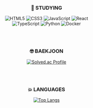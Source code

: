 
<div align="center">

### :pushpin: STUDYING
![HTML5](https://img.shields.io/badge/html5-%23E34F26.svg?style=for-the-badge&logo=html5&logoColor=white)
![CSS3](https://img.shields.io/badge/css3-%231572B6.svg?style=for-the-badge&logo=css3&logoColor=white)
![JavaScript](https://img.shields.io/badge/javascript-%23323330.svg?style=for-the-badge&logo=javascript&logoColor=%23F7DF1E)
![React](https://img.shields.io/badge/react-%2320232a.svg?style=for-the-badge&logo=react&logoColor=%2361DAFB)
<br>
![TypeScript](https://img.shields.io/badge/typescript-%23007ACC.svg?style=for-the-badge&logo=typescript&logoColor=white)
![Python](https://img.shields.io/badge/python-3670A0?style=for-the-badge&logo=python&logoColor=ffdd54)
![Docker](https://img.shields.io/badge/docker-%230db7ed.svg?style=for-the-badge&logo=docker&logoColor=white)

<br>
<br>

### :nerd_face: BAEKJOON
[![Solved.ac Profile](http://mazassumnida.wtf/api/v2/generate_badge?boj=marry202)](https://solved.ac/marry202/)

<br>
<br>

### :boom: LANGUAGES
[![Top Langs](https://github-readme-stats.vercel.app/api/top-langs/?username=deeun&layout=compact)](https://github.com/deeun/github-readme-stats)


</div>
<!---
deeun/deeun is a ✨ special ✨ repository because its `README.md` (this file) appears on your GitHub profile.
You can click the Preview link to take a look at your changes.
--->
 
 
